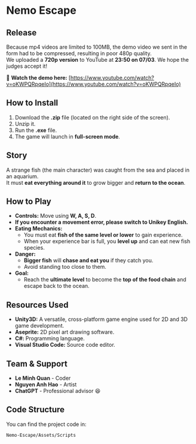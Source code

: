 # **Nemo Escape**  

## **Release**  
Because mp4 videos are limited to 100MB, the demo video we sent in the form had to be compressed, resulting in poor 480p quality.  
We uploaded a **720p version** to YouTube at **23:50 on 07/03**. We hope the judges accept it!  

🎥 **Watch the demo here:** [https://www.youtube.com/watch?v=oKWPQRpqeIo](https://www.youtube.com/watch?v=oKWPQRpqeIo)  

## **How to Install**  
1. Download the **.zip** file (located on the right side of the screen).  
2. Unzip it.  
3. Run the **.exe** file.  
4. The game will launch in **full-screen mode**.  

## **Story**  
A strange fish (the main character) was caught from the sea and placed in an aquarium.  
It must **eat everything around it** to grow bigger and **return to the ocean**.  

## **How to Play**  
- **Controls:** Move using **W, A, S, D**.  
- **If you encounter a movement error, please switch to Unikey English.**  
- **Eating Mechanics:**  
  - You must eat **fish of the same level or lower** to gain experience.  
  - When your experience bar is full, you **level up** and can eat new fish species.  
- **Danger:**  
  - **Bigger fish** will **chase and eat you** if they catch you.  
  - Avoid standing too close to them.  
- **Goal:**  
  - Reach the **ultimate level** to become the **top of the food chain** and escape back to the ocean.  

## **Resources Used**  
- **Unity3D:** A versatile, cross-platform game engine used for 2D and 3D game development.  
- **Aseprite:** 2D pixel art drawing software.  
- **C#:** Programming language.  
- **Visual Studio Code:** Source code editor.  

## **Team & Support**  
- **Le Minh Quan** - Coder  
- **Nguyen Anh Hao** - Artist  
- **ChatGPT** - Professional advisor 😆  

## **Code Structure**  
You can find the project code in:  
```
Nemo-Escape/Assets/Scripts
```
